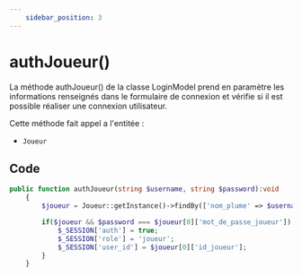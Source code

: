 ```yaml
---
    sidebar_position: 3
---
```


# authJoueur()

La méthode authJoueur() de la classe LoginModel prend en paramètre les informations renseignés dans le formulaire de connexion et vérifie si il est possible réaliser une connexion utilisateur.

Cette méthode fait appel a l'entitée :
- `Joueur`

## Code

```php title="LoginModel.php"
public function authJoueur(string $username, string $password):void
    {
        $joueur = Joueur::getInstance()->findBy(['nom_plume' => $username]);

        if($joueur && $password === $joueur[0]['mot_de_passe_joueur']) {
            $_SESSION['auth'] = true;
            $_SESSION['role'] = 'joueur';
            $_SESSION['user_id'] = $joueur[0]['id_joueur'];
        }
    }
```